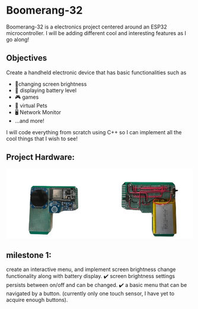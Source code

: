 # Boomerang-32
Boomerang-32 is a electronics project centered around an ESP32 microcontroller. I will be adding different cool and interesting features as I go along!

## Objectives
Create a handheld electronic device that has basic functionalities such as 
- 🔆changing screen brightness
- 🔋 displaying battery level
- 🎮 games
- 🤖 virtual Pets
- 🖥️ Network Monitor
- ...and more!
  
I will code everything from scratch using C++ so I can implement all the cool things that I wish to see!

## Project Hardware:

<img  src="front&Back.png">


## milestone 1:
create an interactive menu, and implement screen brightness change functionality along with battery display.
✔️ screen brightness settings persists between on/off and can be changed.
✔️ a basic menu that can be navigated by a button. (currently only one touch sensor, I have yet to acquire enough buttons).
